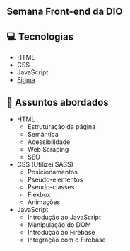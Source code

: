 ## Semana Front-end da DIO

## 💻 Tecnologias
- HTML
- CSS
- JavaScript
- [Figma](https://www.figma.com/file/I3Q42CcVUziRN3iMfTrbfb/Stranger-Things?node-id=3%3A64)

## 💬 Assuntos abordados
- HTML
    - Estruturação da página 
    - Semântica
    - Acessibilidade
    - Web Scraping
    - SEO
- CSS (Utilizei SASS)
    - Posicionamentos
    - Pseudo-elementos
    - Pseudo-classes
    - Flexbox
    - Animações 
- JavaScript
    - Introdução ao JavaScript
    - Manipulação do DOM
    - Introdução ao Firebase
    - Integração com o Firebase

